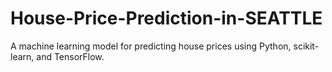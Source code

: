 # House-Price-Prediction-in-SEATTLE
A machine learning model for predicting house prices using Python, scikit-learn, and TensorFlow.
